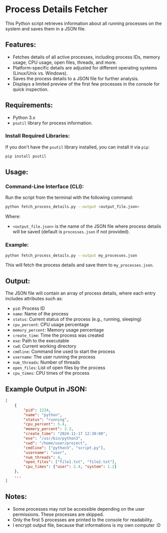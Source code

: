 
# Process Details Fetcher

This Python script retrieves information about all running processes on the system and saves them in a JSON file.

## Features:
- Fetches details of all active processes, including process IDs, memory usage, CPU usage, open files, threads, and more.
- Platform-specific details are adjusted for different operating systems (Linux/Unix vs. Windows).
- Saves the process details to a JSON file for further analysis.
- Displays a limited preview of the first few processes in the console for quick inspection.

## Requirements:
- Python 3.x
- `psutil` library for process information.

### Install Required Libraries:
If you don't have the `psutil` library installed, you can install it via `pip`:

```bash
pip install psutil
```

## Usage:

### Command-Line Interface (CLI):
Run the script from the terminal with the following command:

```bash
python fetch_process_details.py --output <output_file.json>
```

Where:
- `<output_file.json>` is the name of the JSON file where process details will be saved (default is `processes.json` if not provided).

### Example:

```bash
python fetch_process_details.py --output my_processes.json
```

This will fetch the process details and save them to `my_processes.json`.

## Output:
The JSON file will contain an array of process details, where each entry includes attributes such as:
- `pid`: Process ID
- `name`: Name of the process
- `status`: Current status of the process (e.g., running, sleeping)
- `cpu_percent`: CPU usage percentage
- `memory_percent`: Memory usage percentage
- `create_time`: Time the process was created
- `exe`: Path to the executable
- `cwd`: Current working directory
- `cmdline`: Command line used to start the process
- `username`: The user running the process
- `num_threads`: Number of threads
- `open_files`: List of open files by the process
- `cpu_times`: CPU times of the process

## Example Output in JSON:

```json
[
    {
        "pid": 1234,
        "name": "python",
        "status": "running",
        "cpu_percent": 5.4,
        "memory_percent": 2.3,
        "create_time": "2024-11-17 12:30:00",
        "exe": "/usr/bin/python3",
        "cwd": "/home/user/project",
        "cmdline": ["python3", "script.py"],
        "username": "user",
        "num_threads": 4,
        "open_files": ["file1.txt", "file2.txt"],
        "cpu_times": {"user": 2.4, "system": 1.2}
    },
    ...
]
```

## Notes:
- Some processes may not be accessible depending on the user permissions. These processes are skipped.
- Only the first 5 processes are printed to the console for readability.
- I encrypt output file, because that informations is my own computer :D